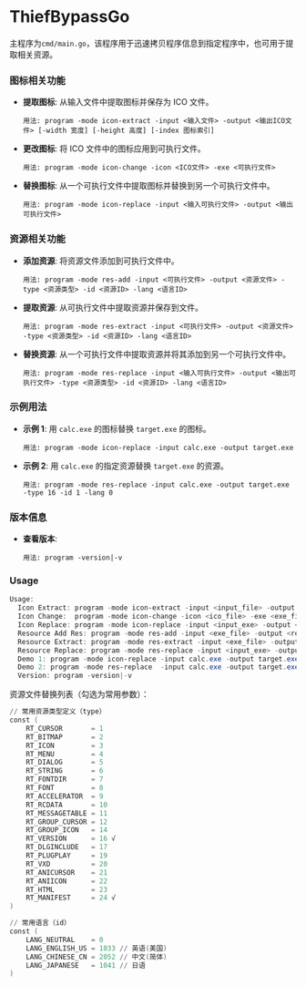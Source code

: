 # ThiefBypassGo

主程序为`cmd/main.go`，该程序用于迅速拷贝程序信息到指定程序中，也可用于提取相关资源。

### 图标相关功能

- **提取图标**: 从输入文件中提取图标并保存为 ICO 文件。
  ```
  用法: program -mode icon-extract -input <输入文件> -output <输出ICO文件> [-width 宽度] [-height 高度] [-index 图标索引]
  ```

- **更改图标**: 将 ICO 文件中的图标应用到可执行文件。
  ```
  用法: program -mode icon-change -icon <ICO文件> -exe <可执行文件>
  ```

- **替换图标**: 从一个可执行文件中提取图标并替换到另一个可执行文件中。
  ```
  用法: program -mode icon-replace -input <输入可执行文件> -output <输出可执行文件>
  ```

### 资源相关功能

- **添加资源**: 将资源文件添加到可执行文件中。
  ```
  用法: program -mode res-add -input <可执行文件> -output <资源文件> -type <资源类型> -id <资源ID> -lang <语言ID>
  ```

- **提取资源**: 从可执行文件中提取资源并保存到文件。
  ```
  用法: program -mode res-extract -input <可执行文件> -output <资源文件> -type <资源类型> -id <资源ID> -lang <语言ID>
  ```

- **替换资源**: 从一个可执行文件中提取资源并将其添加到另一个可执行文件中。
  ```
  用法: program -mode res-replace -input <输入可执行文件> -output <输出可执行文件> -type <资源类型> -id <资源ID> -lang <语言ID>
  ```

### 示例用法

- **示例 1**: 用 `calc.exe` 的图标替换 `target.exe` 的图标。
  ```
  用法: program -mode icon-replace -input calc.exe -output target.exe
  ```

- **示例 2**: 用 `calc.exe` 的指定资源替换 `target.exe` 的资源。
  ```
  用法: program -mode res-replace -input calc.exe -output target.exe -type 16 -id 1 -lang 0
  ```

### 版本信息

- **查看版本**:
  ```
  用法: program -version|-v
  ```
### Usage

```powershell
Usage:
  Icon Extract: program -mode icon-extract -input <input_file> -output <output_ico> [-width width] [-height height] [-index icon_index]
  Icon Change:  program -mode icon-change -icon <ico_file> -exe <exe_file>
  Icon Replace: program -mode icon-replace -input <input_exe> -output <output_exe>
  Resource Add Res: program -mode res-add -input <exe_file> -output <res_file> -type <res_type> -id <res_id> -lang <res_lang>
  Resource Extract: program -mode res-extract -input <exe_file> -output <res_file> -type <res_type> -id <res_id> -lang <res_lang>
  Resource Replace: program -mode res-replace -input <input_exe> -output <output_exe> -type <res_type> -id <res_id> -lang <res_lang>
  Demo 1: program -mode icon-replace -input calc.exe -output target.exe
  Demo 2: program -mode res-replace  -input calc.exe -output target.exe -type 16 -id 1 -lang 0
  Version: program -version|-v
```

资源文件替换列表（勾选为常用参数）：
```powershell
// 常用资源类型定义（type）
const (
	RT_CURSOR       = 1
	RT_BITMAP       = 2
	RT_ICON         = 3
	RT_MENU         = 4
	RT_DIALOG       = 5
	RT_STRING       = 6
	RT_FONTDIR      = 7
	RT_FONT         = 8
	RT_ACCELERATOR  = 9
	RT_RCDATA       = 10
	RT_MESSAGETABLE = 11
	RT_GROUP_CURSOR = 12
	RT_GROUP_ICON   = 14
	RT_VERSION      = 16 √
	RT_DLGINCLUDE   = 17
	RT_PLUGPLAY     = 19
	RT_VXD          = 20
	RT_ANICURSOR    = 21
	RT_ANIICON      = 22
	RT_HTML         = 23
	RT_MANIFEST     = 24 √
)

// 常用语言（id）
const (
	LANG_NEUTRAL    = 0
	LANG_ENGLISH_US = 1033 // 英语(美国)
	LANG_CHINESE_CN = 2052 // 中文(简体)
	LANG_JAPANESE   = 1041 // 日语
)
```